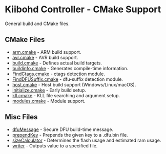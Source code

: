 # Kiibohd Controller - CMake Support

General build and CMake files.


## CMake Files

* [arm.cmake](arm.cmake) - ARM build support.
* [avr.cmake](avr.cmake) - AVR build support.
* [build.cmake](build.cmake) - Defines actual build targets.
* [buildinfo.cmake](buildinfo.cmake) - Generates compile-time information.
* [FindCtags.cmake](FindCtags.cmake) - ctags detection module.
* [FindDFUSuffix.cmake](FindDFUSuffix.cmake) - dfu-suffix detection module.
* [host.cmake](host.cmake) - Host build support (Windows/Linux/macOS).
* [initialize.cmake](initialize.cmake) - Early build setup.
* [kll.cmake](kll.cmake) - KLL file searching and argument setup.
* [modules.cmake](modules.cmake) - Module support.


## Misc Files

* [dfuMessage](dfuMessage) - Secure DFU build-time message.
* [prependKey](prependKey) - Prepends the given key to a .dfu.bin file.
* [sizeCalculator](sizeCalculator) - Determines the flash usage and estimated ram usage.
* [writer](writer) - Outputs value to a specified file.

